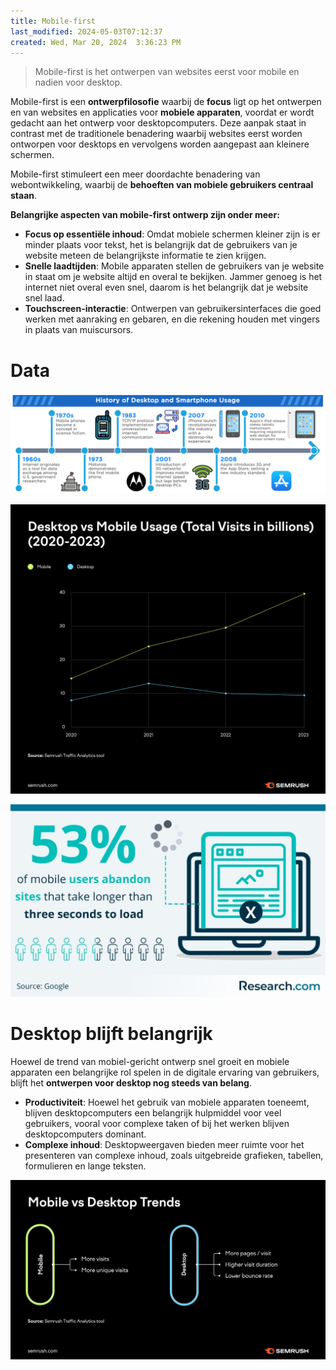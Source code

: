 ```yaml
---
title: Mobile-first
last_modified: 2024-05-03T07:12:37
created: Wed, Mar 20, 2024  3:36:23 PM
---
```


> Mobile-first is het ontwerpen van websites eerst voor mobile en nadien voor desktop.

Mobile-first is een **ontwerpfilosofie** waarbij de **focus** ligt op het ontwerpen en van websites en applicaties voor **mobiele apparaten**, voordat er wordt gedacht aan het ontwerp voor desktopcomputers. Deze aanpak staat in contrast met de traditionele benadering waarbij websites eerst worden ontworpen voor desktops en vervolgens worden aangepast aan kleinere schermen.  

Mobile-first stimuleert een meer doordachte benadering van webontwikkeling, waarbij de **behoeften van mobiele gebruikers centraal staan**.  

**Belangrijke aspecten van mobile-first ontwerp zijn onder meer:**
- **Focus op essentiële inhoud**: Omdat mobiele schermen kleiner zijn is er minder plaats voor tekst, het is belangrijk dat de gebruikers van je website meteen de belangrijkste informatie te zien krijgen.
- **Snelle laadtijden**: Mobile apparaten stellen de gebruikers van je website in staat om je website altijd en overal te bekijken. Jammer genoeg is het internet niet overal even snel, daarom is het belangrijk dat je website snel laad.
- **Touchscreen-interactie**: Ontwerpen van gebruikersinterfaces die goed werken met aanraking en gebaren, en die rekening houden met vingers in plaats van muiscursors.

# Data

![alt text](images/mobile-history.png)

![alt text](images/mobile-usage.png)

![alt text](images/mobile-bounce.jpg)

# Desktop blijft belangrijk

Hoewel de trend van mobiel-gericht ontwerp snel groeit en mobiele apparaten een belangrijke rol spelen in de digitale ervaring van gebruikers, blijft het **ontwerpen voor desktop nog steeds van belang**. 

- **Productiviteit**: Hoewel het gebruik van mobiele apparaten toeneemt, blijven desktopcomputers een belangrijk hulpmiddel voor veel gebruikers, vooral voor complexe taken of bij het werken blijven desktopcomputers dominant. 
- **Complexe inhoud**: Desktopweergaven bieden meer ruimte voor het presenteren van complexe inhoud, zoals uitgebreide grafieken, tabellen, formulieren en lange teksten.

![alt text](images/mobile-vs-desktop.png)
